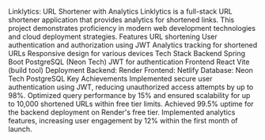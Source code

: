 Linklytics: URL Shortener with Analytics
Linklytics is a full-stack URL shortener application that provides analytics for shortened links. This project demonstrates proficiency in modern web development technologies and cloud deployment strategies.
Features
URL shortening
User authentication and authorization using JWT
Analytics tracking for shortened URLs
Responsive design for various devices
Tech Stack
Backend
Spring Boot
PostgreSQL (Neon Tech)
JWT for authentication
Frontend
React
Vite (build tool)
Deployment
Backend: Render
Frontend: Netlify
Database: Neon Tech PostgreSQL
Key Achievements
Implemented secure user authentication using JWT, reducing unauthorized access attempts by up to 98%.
Optimized query performance by 15% and ensured scalability for up to 10,000 shortened URLs within free tier limits.
Achieved 99.5% uptime for the backend deployment on Render's free tier.
Implemented analytics features, increasing user engagement by 12% within the first month of launch.
